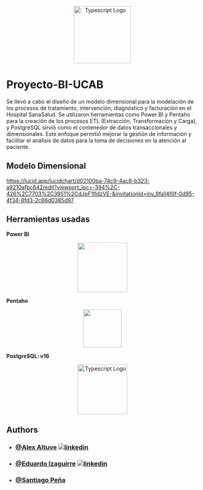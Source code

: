 <p align="center">
  <a href="https://www.ucab.edu.ve/" target="blank"><img src="https://dstvqyil45ir9.cloudfront.net/wp-content/uploads/2019/07/Logo_UCAB_blanco_3.png" width="150" alt="Typescript Logo" /></a>
</p>


# Proyecto-BI-UCAB

Se llevó a cabo el diseño de un modelo dimensional para la modelación de los procesos de tratamiento, intervención, diagnóstico y facturación en el Hospital SanaSalud. Se utilizaron herramientas como Power BI y Pentaho para la creación de los procesos ETL (Extracción, Transformación y Carga), y PostgreSQL sirvió como el contenedor de datos transaccionales y dimensionales. Este enfoque permitió mejorar la gestión de información y facilitar el análisis de datos para la toma de decisiones en la atención al paciente.

## Modelo Dimensional

https://lucid.app/lucidchart/d02100ba-74c9-4ac8-b323-a9210afbc642/edit?viewport_loc=-394%2C-426%2C7703%2C3951%2CdJpF1fIdzVE-&invitationId=inv_9fa14f0f-0d95-4f34-8fd3-2c66d0385d97

## Herramientas usadas

**Power BI**

<p align="center">
  <a href="https://www.microsoft.com/es-es/power-platform/products/power-bi" target="blank"><img src="https://hblab.co.jp/wp-content/uploads/2024/08/Power-BI1.png" width="130" /></a>
</p>

**Pentaho**

<p align="center">
  <a href="https://pentaho.com/" target="blank"><img src="https://i0.wp.com/blog.knoldus.com/wp-content/uploads/2022/03/image-3.png?ssl=1" width="100"  /></a>
</p>

**PostgreSQL: v16**
<p align="center">
  <a href="https://www.postgresql.org/" target="blank"><img src="https://kinsta.com/wp-content/uploads/2022/02/postgres-logo.png" width="130" alt="Typescript Logo" /></a>
</p>

## Authors

- ### [@Alex Altuve](https://github.com/Alex-Altuve)  [![linkedin](https://img.shields.io/badge/linkedin-0A66C2?style=for-the-badge&logo=linkedin&logoColor=white)](https://www.linkedin.com/in/alex-altuve-delgado-b1a212288/)
- ### [@Eduardo Izaguirre](https://github.com/EduIza27)  [![linkedin](https://img.shields.io/badge/linkedin-0A66C2?style=for-the-badge&logo=linkedin&logoColor=white)](https://www.linkedin.com/in/eduardo-izaguirre-281761315/)
- ### [@Santiago Peña](https://github.com/Handleinchain)  
